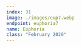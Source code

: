 ```yaml
---
index: 31
image: ./images/eup7.webp
endpoint: euphoria7
name: Euphoria
class: "February 2020"
---
```

